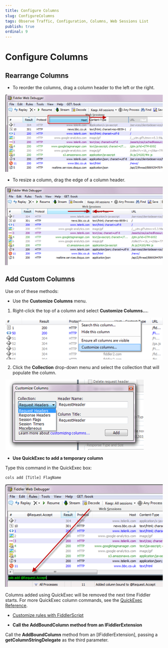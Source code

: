 ```yaml
---
title: Configure Columns
slug: ConfigureColumns
tags: Observe Traffic, Configuration, Columns, Web Sessions List
publish: true
ordinal: 9
---
```


Configure Columns
=================

Rearrange Columns
-----------------

+ To reorder the columns, drag a column header to the left or the right. 

 ![Reorder Columns][1]

+ To resize a column, drag the edge of a column header.

 ![Resize Columns][2]

Add Custom Columns
------------------

Use on of these methods:
+ Use the **Customize Columns** menu.

 1. Right-click the top of a column and select **Customize Columns...**.

 ![Column Header Context Menu][6]
 
 2. Click the **Collection** drop-down menu and select the collection that will populate the column.
 
 ![Customize Columns Window][7]

+ **Use QuickExec to add a temporary column**


 Type this command in the QuickExec box:

	cols add [Title] FlagName 

  ![QuickExec Command][3]

 Columns added using QuickExec will be removed the next time Fiddler starts. For more QuickExec column commands, see the [QuickExec Reference][4].

+ [Customize rules with FiddlerScript][5]


+ **Call the AddBoundColumn method from an IFiddlerExtension**


 Call the **AddBoundColumn** method from an [IFiddlerExtension], passing a **getColumnStringDelegate** as the third parameter.

[1]: ../../images/ConfigureColumns/ReorderColumns.png
[2]: ../../images/ConfigureColumns/ResizeColumns.png
[3]: ../../images/ConfigureColumns/QuickExecCommand.png
[4]: ../../KnowledgeBase/QuickExec
[5]: ../../KnowledgeBase/FiddlerScript/AddColumns
[6]: ../../images/ConfigureColumns/ColumnsContextMenu.png
[7]: ../../images/ConfigureColumns/CollectionDropDown.png
